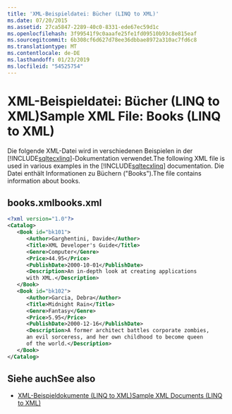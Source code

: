 ```yaml
---
title: 'XML-Beispieldatei: Bücher (LINQ to XML)'
ms.date: 07/20/2015
ms.assetid: 27ca5847-2289-40c0-8331-ede67ec59d1c
ms.openlocfilehash: 3f99541f9c0aaafe25fe1fd09510b93c8e815eaf
ms.sourcegitcommit: 6b308cf6d627d78ee36dbbae8972a310ac7fd6c8
ms.translationtype: MT
ms.contentlocale: de-DE
ms.lasthandoff: 01/23/2019
ms.locfileid: "54525754"
---
```

# <a name="sample-xml-file-books-linq-to-xml"></a><span data-ttu-id="caeb0-102">XML-Beispieldatei: Bücher (LINQ to XML)</span><span class="sxs-lookup"><span data-stu-id="caeb0-102">Sample XML File: Books (LINQ to XML)</span></span>
<span data-ttu-id="caeb0-103">Die folgende XML-Datei wird in verschiedenen Beispielen in der [!INCLUDE[sqltecxlinq](~/includes/sqltecxlinq-md.md)]-Dokumentation verwendet.</span><span class="sxs-lookup"><span data-stu-id="caeb0-103">The following XML file is used in various examples in the [!INCLUDE[sqltecxlinq](~/includes/sqltecxlinq-md.md)] documentation.</span></span> <span data-ttu-id="caeb0-104">Die Datei enthält Informationen zu Büchern ("Books").</span><span class="sxs-lookup"><span data-stu-id="caeb0-104">The file contains information about books.</span></span>  
  
## <a name="booksxml"></a><span data-ttu-id="caeb0-105">books.xml</span><span class="sxs-lookup"><span data-stu-id="caeb0-105">books.xml</span></span>  
  
```xml  
<?xml version="1.0"?>  
<Catalog>  
   <Book id="bk101">  
      <Author>Garghentini, Davide</Author>  
      <Title>XML Developer's Guide</Title>  
      <Genre>Computer</Genre>  
      <Price>44.95</Price>  
      <PublishDate>2000-10-01</PublishDate>  
      <Description>An in-depth look at creating applications   
      with XML.</Description>  
   </Book>  
   <Book id="bk102">  
      <Author>Garcia, Debra</Author>  
      <Title>Midnight Rain</Title>  
      <Genre>Fantasy</Genre>  
      <Price>5.95</Price>  
      <PublishDate>2000-12-16</PublishDate>  
      <Description>A former architect battles corporate zombies,   
      an evil sorceress, and her own childhood to become queen   
      of the world.</Description>  
   </Book>  
</Catalog>  
```  
  
## <a name="see-also"></a><span data-ttu-id="caeb0-106">Siehe auch</span><span class="sxs-lookup"><span data-stu-id="caeb0-106">See also</span></span>
- [<span data-ttu-id="caeb0-107">XML-Beispieldokumente (LINQ to XML)</span><span class="sxs-lookup"><span data-stu-id="caeb0-107">Sample XML Documents (LINQ to XML)</span></span>](../../../../visual-basic/programming-guide/concepts/linq/sample-xml-documents-linq-to-xml.md)
